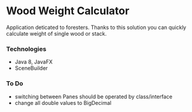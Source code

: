 # Wood Weight Calculator

Application deticated to foresters.
Thanks to this solution you can quickly calculate weight of single wood or stack.

### Technologies
- Java 8, JavaFX
- SceneBuilder

### To Do
- switching between Panes should be operated by class/interface
- change all double values to BigDecimal
